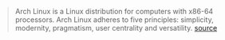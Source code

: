 > Arch Linux is a Linux distribution for computers with x86-64 processors. Arch Linux adheres to five principles: simplicity, modernity, pragmatism, user centrality and versatility. [source](https://en.wikipedia.org/wiki/Arch_Linux)
